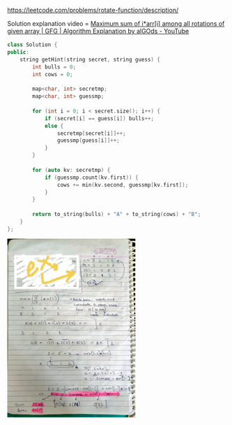 https://leetcode.com/problems/rotate-function/description/

Solution explanation video = [Maximum sum of i*arr\[i\] among all rotations of given array | GFG | Algorithm Explanation by alGOds - YouTube](https://www.youtube.com/watch?v=3YNs_Ggqb-Q)

```c++
class Solution {
public:
    string getHint(string secret, string guess) {
        int bulls = 0;
        int cows = 0;

        map<char, int> secretmp;
        map<char, int> guessmp;

        for (int i = 0; i < secret.size(); i++) {
            if (secret[i] == guess[i]) bulls++;
            else {
                secretmp[secret[i]]++;
                guessmp[guess[i]]++;
            }
        }

        for (auto kv: secretmp) {
            if (guessmp.count(kv.first)) {
                cows += min(kv.second, guessmp[kv.first]);
            }
        }

        return to_string(bulls) + "A" + to_string(cows) + "B";
    }
};
```

<img src="resources/bulls and cows.jpg" alt="image-20230102112140498" style="zoom:40%;" />